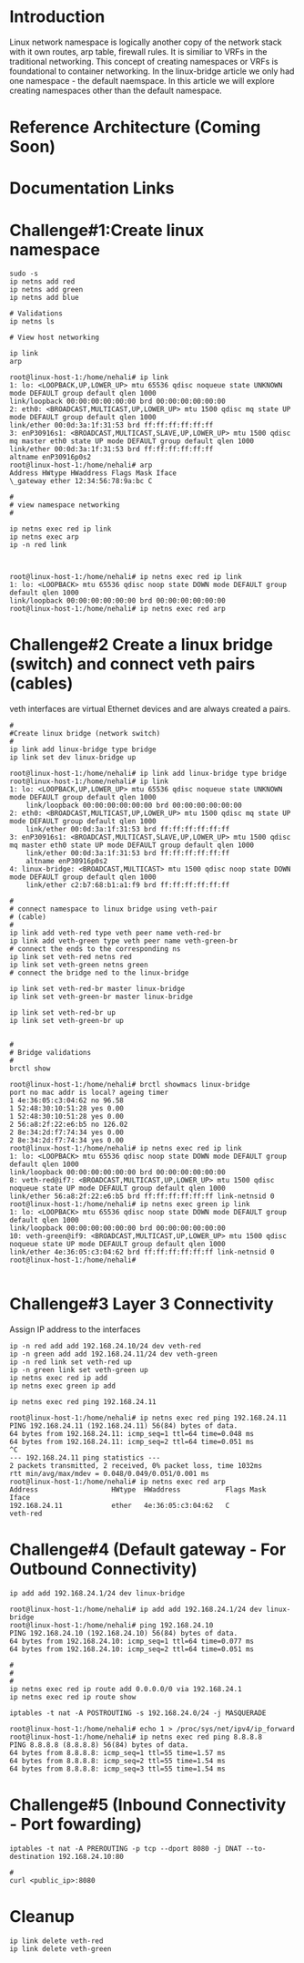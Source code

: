 # Introduction

Linux network namespace is logically another copy of the network stack with it own routes, arp table, firewall rules. It is similiar to VRFs in the traditional networking. This concept of creating namespaces or VRFs is foundational to container networking. In the linux-bridge article we only had one namespace - the default naemspace. In this article we will explore creating namespaces other than the default namespace.

# Reference Architecture (Coming Soon)

# Documentation Links

# Challenge#1:Create linux namespace

```console
sudo -s
ip netns add red
ip netns add green
ip netns add blue

# Validations
ip netns ls

# View host networking

ip link
arp

root@linux-host-1:/home/nehali# ip link
1: lo: <LOOPBACK,UP,LOWER_UP> mtu 65536 qdisc noqueue state UNKNOWN mode DEFAULT group default qlen 1000
link/loopback 00:00:00:00:00:00 brd 00:00:00:00:00:00
2: eth0: <BROADCAST,MULTICAST,UP,LOWER_UP> mtu 1500 qdisc mq state UP mode DEFAULT group default qlen 1000
link/ether 00:0d:3a:1f:31:53 brd ff:ff:ff:ff:ff:ff
3: enP30916s1: <BROADCAST,MULTICAST,SLAVE,UP,LOWER_UP> mtu 1500 qdisc mq master eth0 state UP mode DEFAULT group default qlen 1000
link/ether 00:0d:3a:1f:31:53 brd ff:ff:ff:ff:ff:ff
altname enP30916p0s2
root@linux-host-1:/home/nehali# arp
Address HWtype HWaddress Flags Mask Iface
\_gateway ether 12:34:56:78:9a:bc C

#
# view namespace networking
#

ip netns exec red ip link
ip netns exec arp
ip -n red link



root@linux-host-1:/home/nehali# ip netns exec red ip link
1: lo: <LOOPBACK> mtu 65536 qdisc noop state DOWN mode DEFAULT group default qlen 1000
link/loopback 00:00:00:00:00:00 brd 00:00:00:00:00:00
root@linux-host-1:/home/nehali# ip netns exec red arp
```

# Challenge#2 Create a linux bridge (switch) and connect veth pairs (cables)

veth interfaces are virtual Ethernet devices and are always created a pairs.

```console
#
#Create linux bridge (network switch)
#
ip link add linux-bridge type bridge
ip link set dev linux-bridge up

root@linux-host-1:/home/nehali# ip link add linux-bridge type bridge
root@linux-host-1:/home/nehali# ip link
1: lo: <LOOPBACK,UP,LOWER_UP> mtu 65536 qdisc noqueue state UNKNOWN mode DEFAULT group default qlen 1000
    link/loopback 00:00:00:00:00:00 brd 00:00:00:00:00:00
2: eth0: <BROADCAST,MULTICAST,UP,LOWER_UP> mtu 1500 qdisc mq state UP mode DEFAULT group default qlen 1000
    link/ether 00:0d:3a:1f:31:53 brd ff:ff:ff:ff:ff:ff
3: enP30916s1: <BROADCAST,MULTICAST,SLAVE,UP,LOWER_UP> mtu 1500 qdisc mq master eth0 state UP mode DEFAULT group default qlen 1000
    link/ether 00:0d:3a:1f:31:53 brd ff:ff:ff:ff:ff:ff
    altname enP30916p0s2
4: linux-bridge: <BROADCAST,MULTICAST> mtu 1500 qdisc noop state DOWN mode DEFAULT group default qlen 1000
    link/ether c2:b7:68:b1:a1:f9 brd ff:ff:ff:ff:ff:ff

#
# connect namespace to linux bridge using veth-pair
# (cable)
#
ip link add veth-red type veth peer name veth-red-br
ip link add veth-green type veth peer name veth-green-br
# connect the ends to the corresponding ns
ip link set veth-red netns red
ip link set veth-green netns green
# connect the bridge ned to the linux-bridge

ip link set veth-red-br master linux-bridge
ip link set veth-green-br master linux-bridge

ip link set veth-red-br up
ip link set veth-green-br up


#
# Bridge validations
#
brctl show

root@linux-host-1:/home/nehali# brctl showmacs linux-bridge
port no mac addr is local? ageing timer
1 4e:36:05:c3:04:62 no 96.58
1 52:48:30:10:51:28 yes 0.00
1 52:48:30:10:51:28 yes 0.00
2 56:a8:2f:22:e6:b5 no 126.02
2 8e:34:2d:f7:74:34 yes 0.00
2 8e:34:2d:f7:74:34 yes 0.00
root@linux-host-1:/home/nehali# ip netns exec red ip link
1: lo: <LOOPBACK> mtu 65536 qdisc noop state DOWN mode DEFAULT group default qlen 1000
link/loopback 00:00:00:00:00:00 brd 00:00:00:00:00:00
8: veth-red@if7: <BROADCAST,MULTICAST,UP,LOWER_UP> mtu 1500 qdisc noqueue state UP mode DEFAULT group default qlen 1000
link/ether 56:a8:2f:22:e6:b5 brd ff:ff:ff:ff:ff:ff link-netnsid 0
root@linux-host-1:/home/nehali# ip netns exec green ip link
1: lo: <LOOPBACK> mtu 65536 qdisc noop state DOWN mode DEFAULT group default qlen 1000
link/loopback 00:00:00:00:00:00 brd 00:00:00:00:00:00
10: veth-green@if9: <BROADCAST,MULTICAST,UP,LOWER_UP> mtu 1500 qdisc noqueue state UP mode DEFAULT group default qlen 1000
link/ether 4e:36:05:c3:04:62 brd ff:ff:ff:ff:ff:ff link-netnsid 0
root@linux-host-1:/home/nehali#


```

# Challenge#3 Layer 3 Connectivity

Assign IP address to the interfaces

```console
ip -n red add add 192.168.24.10/24 dev veth-red
ip -n green add add 192.168.24.11/24 dev veth-green
ip -n red link set veth-red up
ip -n green link set veth-green up
ip netns exec red ip add
ip netns exec green ip add

ip netns exec red ping 192.168.24.11

root@linux-host-1:/home/nehali# ip netns exec red ping 192.168.24.11
PING 192.168.24.11 (192.168.24.11) 56(84) bytes of data.
64 bytes from 192.168.24.11: icmp_seq=1 ttl=64 time=0.048 ms
64 bytes from 192.168.24.11: icmp_seq=2 ttl=64 time=0.051 ms
^C
--- 192.168.24.11 ping statistics ---
2 packets transmitted, 2 received, 0% packet loss, time 1032ms
rtt min/avg/max/mdev = 0.048/0.049/0.051/0.001 ms
root@linux-host-1:/home/nehali# ip netns exec red arp
Address                  HWtype  HWaddress           Flags Mask            Iface
192.168.24.11            ether   4e:36:05:c3:04:62   C                     veth-red

```

# Challenge#4 (Default gateway - For Outbound Connectivity)

```console
ip add add 192.168.24.1/24 dev linux-bridge

root@linux-host-1:/home/nehali# ip add add 192.168.24.1/24 dev linux-bridge
root@linux-host-1:/home/nehali# ping 192.168.24.10
PING 192.168.24.10 (192.168.24.10) 56(84) bytes of data.
64 bytes from 192.168.24.10: icmp_seq=1 ttl=64 time=0.077 ms
64 bytes from 192.168.24.10: icmp_seq=2 ttl=64 time=0.051 ms

#
#
#
ip netns exec red ip route add 0.0.0.0/0 via 192.168.24.1
ip netns exec red ip route show

iptables -t nat -A POSTROUTING -s 192.168.24.0/24 -j MASQUERADE

root@linux-host-1:/home/nehali# echo 1 > /proc/sys/net/ipv4/ip_forward
root@linux-host-1:/home/nehali# ip netns exec red ping 8.8.8.8
PING 8.8.8.8 (8.8.8.8) 56(84) bytes of data.
64 bytes from 8.8.8.8: icmp_seq=1 ttl=55 time=1.57 ms
64 bytes from 8.8.8.8: icmp_seq=2 ttl=55 time=1.54 ms
64 bytes from 8.8.8.8: icmp_seq=3 ttl=55 time=1.54 ms
```

# Challenge#5 (Inbound Connectivity - Port fowarding)

```console
iptables -t nat -A PREROUTING -p tcp --dport 8080 -j DNAT --to-destination 192.168.24.10:80

#
curl <public_ip>:8080
```

# Cleanup

```console
ip link delete veth-red
ip link delete veth-green
```
